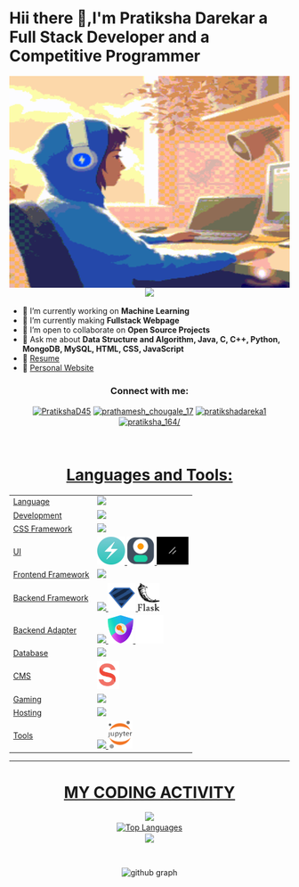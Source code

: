 # Hii there 👋,I'm Pratiksha Darekar a Full Stack Developer and a Competitive Programmer

  <img align="right" alt="GIF" src="pratiksha.gif" width="1000" height="380" />
<p align="center">
  <img src="https://readme-typing-svg.herokuapp.com?color=FFA500&size=30&center=true&vCenter=true&width=600&height=60&lines=Welcome+to+my+GitHub+Profile!;I'm+Pratiksha+Darekar;Nice+to+meet+you!">
</p>

- 🔭 I’m currently working on **Machine Learning**
- 🌱 I’m currently making **Fullstack Webpage**
- 👯 I’m open to collaborate on **Open Source Projects**
- 💬 Ask me about **Data Structure and Algorithm, Java, C, C++, Python, MongoDB, MySQL, HTML, CSS, JavaScript**
- 📝 [Resume](#)
- 📝 [Personal Website](#)
<div>

<h3 align="center">Connect with me:</h3>
<p align="center">
<a href="https://www.linkedin.com/in/darekarpratiksha/" target="blank"><img align="center" src="https://img.icons8.com/color/48/000000/linkedin.png" alt="PratikshaD45" height="30" width="30" /></a>
<a href="#" target="blank"><img align="center" src="https://img.icons8.com/color/48/000000/instagram-new--v2.png" alt="prathamesh_chougale_17" height="30" width="30" /></a>
<a href="https://www.hackerrank.com/profile/pratikshadareka1" target="blank"><img align="center" src="https://hrcdn.net/fcore/assets/work/header/hackerrank_logo-21e2867566.svg" alt="pratikshadareka1" height="30" width="30" />
<a href="https://leetcode.com/pratiksha_164/" target="blank"><img align="center" src="https://upload.wikimedia.org/wikipedia/commons/1/19/LeetCode_logo_black.png?20191202080835" alt="pratiksha_164/" height="30" width="30" />
<div>
<br>
<h1 align="center">Languages and Tools:</h1>
<table align="center">
<tr>
<td>Language</td>
<td> <a href="https://github.com/PratikshaD45" >
    <img src="https://skillicons.dev/icons?i=java,c,cpp,python" />
</a> 
</td>
</tr>

<tr>
<td>Development</td>
<td> <a href="https://github.com/PratikshaD45" >
    <img src="https://skillicons.dev/icons?i=html,css,scss,javascript" />
  </a>
</td>
</tr>

<tr>
<td>CSS Framework</td>
<td> <a href="https://github.com/PratikshaD45" >
    <img src="https://skillicons.dev/icons?i=bootstrap,tailwind" />
  </a>
 </td>
</tr>

<tr>
<td>UI</td>
<td> <a href="https://github.com/PratikshaD45" >
    <img height="50rem" src=chakra.jpg/>
    <img height="50rem" src=daisy.png/>
    <img height="50rem" src=shadn.png />

  </a>
 </td>
</tr>

<tr>
<td>Frontend Framework</td>
<td> <a href="https://github.com/PratikshaD45" >
    <img src="https://skillicons.dev/icons?i=react,vite,next" />
  </a>
 </td>
</tr>

<tr>
<td>Backend Framework</td>
<td> <a href="https://github.com/PratikshaD45" >
    <img src="https://skillicons.dev/icons?i=nodejs,express" />
    <img height="50rem" src = './zod.svg'/>
    <img height="50rem" src = './flask.png'/>
   </a>
</td>
</tr>
<tr>
<td>Backend Adapter</td>
<td> <a href="https://github.com/PratikshaD45" >
    <img src="https://skillicons.dev/icons?i=prisma" />
    <img height="50rem" src = './nextauth.png'/>
    <img height="50rem" src = "./resend.png"/>
   </a>
</td>
</tr>

<tr>
<td>Database</td>
<td> <a href="https://github.com/PratikshaD45" >
    <img src="https://skillicons.dev/icons?i=mysql,mongodb" />
   </a>
</td>
</tr>
<tr>
<td>CMS</td>
<td> <a href="https://github.com/PratikshaD45" >
<img src="./sanity.png" height="50rem"/>

   </a>
</td>
</tr>



<tr>
<td>Gaming</td>
<td> <a href="https://github.com/PratikshaD45" >
    <img src="https://skillicons.dev/icons?i=unity,blender" />
  </a>
 </td>
</tr>

<tr>
<td>Hosting</td>
<td> <a href="https://github.com/PratikshaD45" >
    <img src="https://skillicons.dev/icons?i=vercel,firebase,github,aws" />
  </a>
</td>
</tr>
<tr>
<td>Tools</td>
<td> <a href="https://github.com/PratikshaD45" >
    <img src="https://skillicons.dev/icons?i=git,github,vscode,eclipse,docker,replit,stackoverflow,postman" />
    <img src="./jupyter.png" height="50rem"/>
  </a>
</td>
</tr>
</table>
</div>

<hr>
<p>

</div>
<div align='center'>

# MY CODING ACTIVITY


<a href="https://github.com/PratikshaD45">
  <img  src="https://github-stats-lemon.vercel.app/api?username=PratikshaD45&show_icons=true&hide_border=true&theme=react" >
  
</a>
<!-- <img align="center" src="https://github-readme-stats.anuraghazra1.vercel.app/api/top-langs/?username=PratikshaD45&layout=compact&theme=radical" /> -->
<br>
<a align="center" href="https://github.com/PratikshaD45"><img src="https://github-readme-stats.vercel.app/api/top-langs/?username=PratikshaD45&langs_count=10&title_color=0891b2&text_color=ffffff&icon_color=0891b2&bg_color=1c1917&hide_border=true&locale=en&custom_title=Top%20%Languages" alt="Top Languages" /></a>
<br>
<img align="center" src="https://github-readme-streak-stats.herokuapp.com/?user=PratikshaD45&theme=react">

</p>

<br>

![github graph](https://github-readme-activity-graph.vercel.app/graph?username=PratikshaD45&theme=react-dark)
</div>
<br>


</div>
